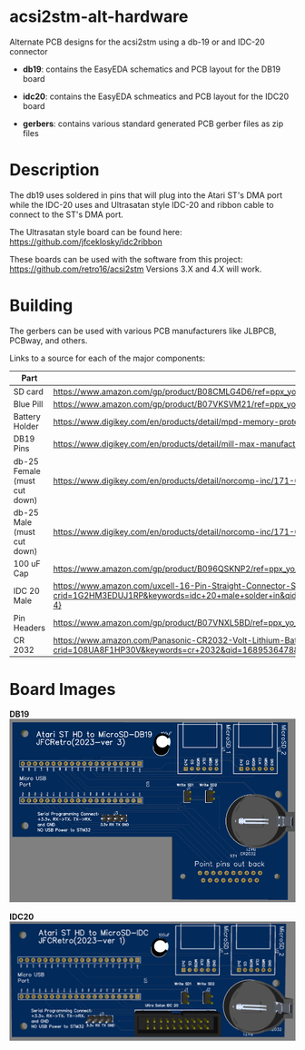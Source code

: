 # acsi2stm-alt-hardware
Alternate PCB designs for the acsi2stm using a db-19 or and IDC-20 connector

  - **db19**: contains the EasyEDA schematics and PCB layout for the DB19 board
  
  - **idc20**: contains the EasyEDA schmeatics and PCB layout for the IDC20 board
  
  - **gerbers**: contains various standard generated PCB gerber files as zip files

# Description
The db19 uses soldered in pins that will plug into the Atari ST's DMA port while the IDC-20 uses and Ultrasatan style IDC-20 and ribbon cable to connect to the ST's DMA port.  

The Ultrasatan style board can be found here:  https://github.com/jfceklosky/idc2ribbon

These boards can be used with the software from this project:
  https://github.com/retro16/acsi2stm
Versions 3.X and 4.X will work.

# Building
The gerbers can be used with various PCB manufacturers like JLBPCB, PCBway, and others.

Links to a source for each of the major components:

|Part     | Source link |
|---------|--------------------------------------------------|
| SD card | https://www.amazon.com/gp/product/B08CMLG4D6/ref=ppx_yo_dt_b_asin_title_o01_s00?ie=UTF8&psc=1 |
| Blue Pill | https://www.amazon.com/gp/product/B07VKSVM21/ref=ppx_yo_dt_b_asin_title_o05_s00?ie=UTF8&psc=1 |
| Battery Holder | https://www.digikey.com/en/products/detail/mpd-memory-protection-devices/BS-7/389447 |
| DB19 Pins | https://www.digikey.com/en/products/detail/mill-max-manufacturing-corp/9103-0-00-80-00-00-08-0/7322902|
| db-25 Female (must cut down) | https://www.digikey.com/en/products/detail/norcomp-inc/171-025-213R001/858148 |
| db-25 Male (must cut down) | https://www.digikey.com/en/products/detail/norcomp-inc/171-025-113R001/858139 |
| 100 uF Cap | https://www.amazon.com/gp/product/B096QSKNP2/ref=ppx_yo_dt_b_asin_title_o01_s00?ie=UTF8&psc=1 |
| IDC 20 Male | https://www.amazon.com/uxcell-16-Pin-Straight-Connector-Sockets/dp/B010V43ACO/ref=sr_1_4?crid=1G2HM3EDUJ1RP&keywords=idc+20+male+solder+in&qid=1689535789&s=electronics&sprefix=idc+20+male+solder+in%2Celectronics%2C99&sr=1-4} |
| Pin Headers | https://www.amazon.com/gp/product/B07VNXL5BD/ref=ppx_yo_dt_b_search_asin_title?ie=UTF8&psc=1 |
| CR 2032 | https://www.amazon.com/Panasonic-CR2032-Volt-Lithium-Batteries/dp/B0829NZVN8/ref=sr_1_6?crid=108UA8F1HP30V&keywords=cr+2032&qid=1689536478&s=electronics&sprefix=cr+2032%2Celectronics%2C94&sr=1-6 |


# Board Images
**DB19** 
![db19_image](images/db19.png)

**IDC20**
![idc20 image](images/idc20.png)
